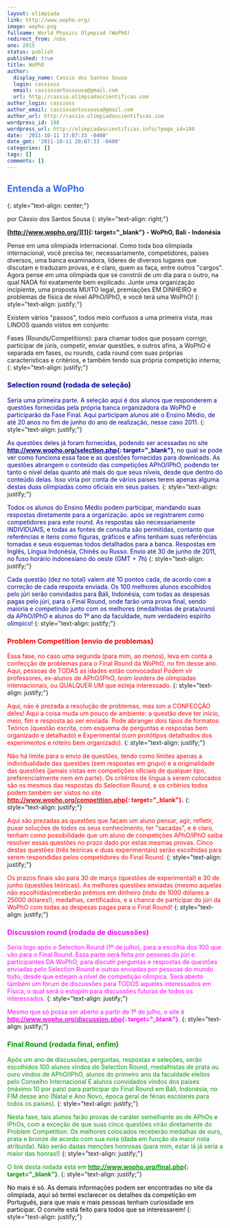 ```yaml
---
layout: olimpiada 
link: http://www.wopho.org/
image: wopho.png 
fullname: World Physics Olympiad (WoPhO)
redirect_from: /obx 
ano: 2015
status: publish
published: true
title: WoPhO
author:
  display_name: Cassio dos Santos Sousa
  login: cassioss
  email: cassiosantossousa@gmail.com
  url: http://cassio.olimpiadascientificas.com
author_login: cassioss
author_email: cassiosantossousa@gmail.com
author_url: http://cassio.olimpiadascientificas.com
wordpress_id: 188
wordpress_url: http://olimpiadascientificas.info/?page_id=188
date: '2011-10-11 17:07:33 -0400'
date_gmt: '2011-10-11 20:07:33 -0400'
categories: []
tags: []
comments: []
---
```



## <span style="color: #3366ff;">**Entenda a WoPho**</span>
{: style="text-align: center;"}



por Cássio dos Santos Sousa
{: style="text-align: right;"}

  
**[http://www.wopho.org/][1]{: target="_blank"} - WoPhO, Bali - Indonésia**

Pense em uma olimpíada internacional. Como toda boa olimpíada internacional, você precisa ter, necessariamente, competidores, países diversos, uma banca examinadora, líderes de diversos lugares que discutam e traduzam
provas, e é claro, quem as faça, entre outros \"cargos\". Agora pense em uma olimpíada que se constrói de um dia para o outro, na qual NADA foi exatamente bem explicado. Junte uma organização incipiente, uma proposta
MUITO legal, premiações EM DINHEIRO e problemas de física de nível APhO/IPhO, e você terá uma WoPhO!
{: style="text-align: justify;"}

  
Existem vários \"passos\", todos meio confusos a uma primeira vista, mas LINDOS quando vistos em conjunto:

Fases (Rounds/Competitions): para chamar todos que possam corrigir, participar de júris, competir, enviar questões, e outros afins, a WoPhO é separada em fases, ou rounds, cada round com suas próprias características e
critérios, e também tendo sua própria competição interna;
{: style="text-align: justify;"}



### <span style="color: #000099;">Selection round (rodada de seleção)</span>



<span style="color: #000099;">Seria uma primeira parte. A seleção aqui é dos alunos que responderem a questões fornecidas pela própria banca organizadora da WoPhO e participarão da Fase Final. Aqui participam alunos até
o Ensino Médio, de até 20 anos no fim de junho do ano de realização, nesse caso 2011.</span>
{: style="text-align: justify;"}



<span style="color: #000099;"> As questões deles já foram fornecidas, podendo ser acessadas no site **[<span style="color: #000099;">http://www.wopho.org/selection.php</span>][2]{: target="_blank"}**, no qual se pode ver
como funciona essa fase e as questões fornecidas para downloads. As questões abrangem o conteúdo das competições APhO/IPhO, podendo ter tanto o nível delas quanto até mais do que seus níveis, desde que dentro do conteúdo
delas. Isso viria por conta de vários países terem apenas alguma destas duas olimpíadas como oficiais em seus países.</span>
{: style="text-align: justify;"}



<span style="color: #000099;"> Todos os alunos do Ensino Médio podem participar, mandando suas respostas diretamente para a organização. após se registrarem como competidores para este round. As respostas são
necessariamente INDIVIDUAIS, e todas as fontes de consulta são permitidas, contanto que referências e itens como figuras, gráficos e afins tenham suas referências tomadas e seus esquemas todos detalhados para a banca.
Respostas em Inglês, Língua Indonésia, Chinês ou Russo. Envio até 30 de junho de 2011, no fuso horário indonesiano do oeste (GMT + 7h)</span>
{: style="text-align: justify;"}



<span style="color: #000099;"> Cada questão (dez no total) valem até 10 pontos cada, de acordo com a correção de cada resposta enviada. Os 100 melhores alunos escolhidos pelo júri serão convidados para Báli, Indonésia,
com todas as despesas pagas pelo júri, para o Final Round, onde farão uma prova final, sendo maioria e competindo junto com os melhores (medalhistas de prata/ouro) da APhO/IPhO e alunos do 1º ano da faculdade, num
verdadeiro espírito olímpico!</span>
{: style="text-align: justify;"}



### <span style="color: #ff0000;">Problem Competition (envio de problemas)</span>



<span style="color: #ff0000;">Essa fase, no caso uma segunda (para mim, ao menos), leva em conta a confecção de problemas para o Final Round da WoPhO, no fim desse ano. Aqui, pessoas de TODAS as idades estão convocadas!
Podem vir professores, ex-alunos de APhO/IPhO, <em>team leaders </em>de olimpíadas internacionais, ou QUALQUER UM que esteja interessado. </span>
{: style="text-align: justify;"}



<span style="color: #ff0000;"> Aqui, não é prezada a resolução de problemas, mas sim a CONFECÇÃO deles! Aqui a coisa muda um pouco de ambiente: a questão deve ter início, meio, fim e resposta ao ser enviada. Pode
abranger dois tipos de formatos: Teórico (questão escrita, com esquema de perguntas e respostas bem organizado e detalhado) e Experimental (com protótipos detalhados dos experimentos e roteiro bem organizado).</span>
{: style="text-align: justify;"}



<span style="color: #ff0000;"> Não há limite para o envio de questões, tendo como limites apenas a individualidade das questões (sem respostas em grupo) e a originalidade das questões (jamais vistas em competições
oficiais de qualquer tipo, preferencialmente nem em parte). Os critérios de língua a serem colocados são os mesmos das respostas do Selection Round, e os critérios todos podem também ser vistos no site **[<span
style="color: #ff0000;">http://www.wopho.org/competition.php</span>][3]{: target="_blank"}.**</span>
{: style="text-align: justify;"}



<span style="color: #ff0000;"> Aqui são prezadas as questões que façam um aluno pensar, agir, refletir, puxar soluções de todos os seus conhecimento, ter \"sacadas\", e é claro, tenham como possibilidade que um aluno de
competições APhO/IPhO saiba resolver essas questões no prazo dado por estas mesmas provas. Cinco destas questões (três teóricas e duas experimentais) serão escolhidas para serem respondidas pelos competidores do Final
Round.</span>
{: style="text-align: justify;"}



<span style="color: #ff0000;"> Os prazos finais são para 30 de março (questões de experimental) e 30 de junho (questões teóricas). As melhores questões enviadas (mesmo aquelas não escolhidas)receberão prêmios em dinheiro
(indo de 1000 dólares a 25000 dólares!), medalhas, certificados, e a chance de participar do júri da WoPhO com todas as despesas pagas para o Final Round!</span>
{: style="text-align: justify;"}



### <span style="color: #ff00ff;">Discussion round (rodada de discussões)</span>



<span style="color: #ff00ff;">Seria logo após o Selection Round (1º de julho), para a escolha dos 100 que vão para o Final Round. Essa parte será feita por pessoas do júri e participantes DA WoPhO, para discutir
perguntas e respostas de questões enviadas pelo Selection Round e outras enviadas por pessoas do mundo todo, desde que estejam a nível de competição olímpica. Será aberto também um fórum de discussões para TODOS aqueles
interessados em Física, o qual será o estopim para discussões futuras de todos os interessados.</span>
{: style="text-align: justify;"}



<span style="color: #ff00ff;"> Mesmo que só possa ser aberto a partir de 1º de julho, o site é **[<span style="color: #ff00ff;">http://www.wopho.org/discussion.php</span>][4]{: target="_blank"}**.</span>
{: style="text-align: justify;"}



### <span style="color: #009900;">Final Round (rodada final, enfim)</span>



<span style="color: #009900;">Após um ano de discussões, perguntas, respostas e seleções, serão escolhidos 100 alunos vindos do Selection Round, medalhistas de prata ou ouro vindos de APhO/IPhO, alunos do primeiro ano da
faculdade eleitos pelo Conselho Internacional E alunos convidados vindos dos países (máximo 10 por país) para participar do Final Round em Báli, Indonésia, no FIM desse ano (Natal e Ano Novo, época geral de férias
escolares para todos os países).</span>
{: style="text-align: justify;"}



<span style="color: #009900;"> Nesta fase, tais alunos farão provas de caráter semelhante ao de APhOs e IPhOs, com a exceção de que suas cinco questões virão diretamente do Problem Competition. Os melhores colocados
receberão medalhas de ouro, prata e bronze de acordo com sua nota (dada em função da maior nota atribuida). Não serão dadas menções honrosas (para mim, estar lá já seria a maior das honras!)</span>
{: style="text-align: justify;"}



<span style="color: #009900;"> O link desta rodada está em **[<span style="color: #009900;">http://www.wopho.org/final.php</span>][5]{: target="_blank"}**</span><span style="color: #009900;">.</span>
{: style="text-align: justify;"}



<span style="color: #000000;">No mais é só. As demais informações podem ser encontradas no site da olimpíada, aqui só tentei esclarecer os detalhes da competição em Português, para que mais e mais pessoas tenham
curiosidade em participar. O convite está feito para todos que se interessarem!</span>
{: style="text-align: justify;"}





[1]: http://www.wopho.org/
[2]: http://www.wopho.org/selection.php
[3]: http://www.wopho.org/competition.php
[4]: http://www.wopho.org/discussion.php
[5]: http://www.wopho.org/final.php
